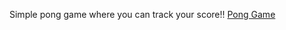 Simple pong game where you can track your score!!
[Pong Game](https://nazninnaharsr.github.io/pongGame/)
